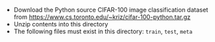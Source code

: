 * Download the Python source CIFAR-100 image classification dataset from https://www.cs.toronto.edu/~kriz/cifar-100-python.tar.gz
* Unzip contents into this directory
* The following files must exist in this directory: `train`, `test`, `meta`